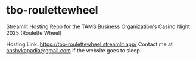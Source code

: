 # tbo-roulettewheel
Streamlit Hosting Repo for the TAMS Business Organization's Casino Night 2025 (Roulette Wheel)

Hosting Link: https://tbo-roulettewheel.streamlit.app/
Contact me at anshvkapadia@gmail.com if the website goes to sleep
